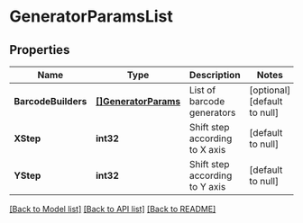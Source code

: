 # GeneratorParamsList

## Properties

Name | Type | Description | Notes
---- | ---- | ----------- | -----
**BarcodeBuilders** | [**[]GeneratorParams**](GeneratorParams.md) | List of barcode generators | [optional] [default to null]
**XStep** | **int32** | Shift step according to X axis | [default to null]
**YStep** | **int32** | Shift step according to Y axis | [default to null]

[[Back to Model list]](../README.md#documentation-for-models) [[Back to API list]](../README.md#documentation-for-api-endpoints) [[Back to README]](../README.md)
